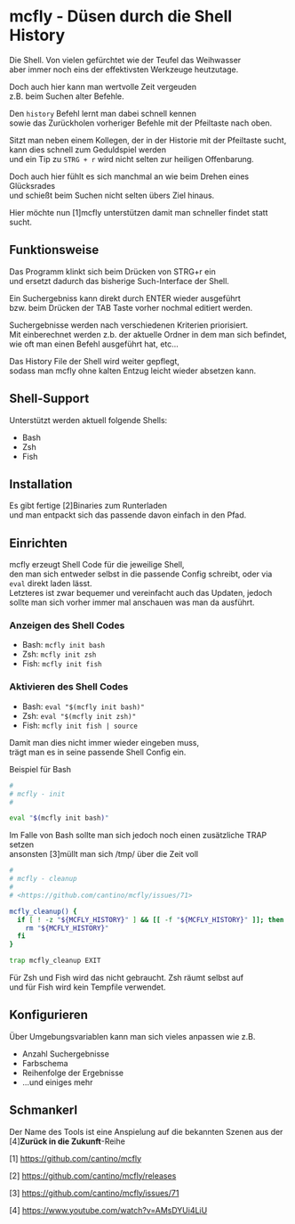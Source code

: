 # mcfly - Düsen durch die Shell History

Die Shell. Von vielen gefürchtet wie der Teufel das Weihwasser  
aber immer noch eins der effektivsten Werkzeuge heutzutage. 

Doch auch hier kann man wertvolle Zeit vergeuden  
z.B. beim Suchen alter Befehle.

Den ```history``` Befehl lernt man dabei schnell kennen  
sowie das Zurückholen vorheriger Befehle mit der Pfeiltaste nach oben.

Sitzt man neben einem Kollegen, der in der Historie mit der Pfeiltaste sucht,  
kann dies schnell zum Geduldspiel werden  
und ein Tip zu ```STRG + r``` wird nicht selten zur heiligen Offenbarung.

Doch auch hier fühlt es sich manchmal an wie beim Drehen eines Glücksrades  
und schießt beim Suchen nicht selten übers Ziel hinaus.

Hier möchte nun [1]mcfly unterstützen damit man schneller findet statt sucht.

## Funktionsweise

Das Programm klinkt sich beim Drücken von STRG+r ein  
und ersetzt dadurch das bisherige Such-Interface der Shell.

Ein Suchergebniss kann direkt durch ENTER wieder ausgeführt  
bzw. beim Drücken der TAB Taste vorher nochmal editiert werden.

Suchergebnisse werden nach verschiedenen Kriterien priorisiert.  
Mit einberechnet werden z.b. der aktuelle Ordner in dem man sich befindet,  
wie oft man einen Befehl ausgeführt hat, etc...

Das History File der Shell wird weiter gepflegt,  
sodass man mcfly ohne kalten Entzug leicht wieder absetzen kann.

## Shell-Support

Unterstützt werden aktuell folgende Shells:

- Bash
- Zsh
- Fish

## Installation

Es gibt fertige [2]Binaries zum Runterladen  
und man entpackt sich das passende davon einfach in den Pfad.

## Einrichten

mcfly erzeugt Shell Code für die jeweilige Shell,  
den man sich entweder selbst in die passende Config schreibt,
oder via ```eval``` direkt laden lässt.  
Letzteres ist zwar bequemer und vereinfacht auch das Updaten,
jedoch sollte man sich vorher immer mal anschauen was man da ausführt.

### Anzeigen des Shell Codes

- Bash: ```mcfly init bash```
- Zsh:  ```mcfly init zsh```
- Fish: ```mcfly init fish```

### Aktivieren des Shell Codes


- Bash: ```eval "$(mcfly init bash)"```
- Zsh:  ```eval "$(mcfly init zsh)"```
- Fish: ```mcfly init fish | source```

Damit man dies nicht immer wieder eingeben muss,  
trägt man es in seine passende Shell Config ein.

Beispiel für Bash

```bash
#
# mcfly - init
#

eval "$(mcfly init bash)"
```

Im Falle von Bash sollte man sich jedoch noch einen zusätzliche TRAP setzen  
ansonsten [3]müllt man sich /tmp/ über die Zeit voll

```bash
#
# mcfly - cleanup
#
# <https://github.com/cantino/mcfly/issues/71>

mcfly_cleanup() {
  if [ ! -z "${MCFLY_HISTORY}" ] && [[ -f "${MCFLY_HISTORY}" ]]; then
    rm "${MCFLY_HISTORY}"
  fi
}

trap mcfly_cleanup EXIT

```

Für Zsh und Fish wird das nicht gebraucht. Zsh räumt selbst auf  
und für Fish wird kein Tempfile verwendet.


## Konfigurieren

Über Umgebungsvariablen kann man sich vieles anpassen wie z.B.

- Anzahl Suchergebnisse
- Farbschema
- Reihenfolge der Ergebnisse
- ...und einiges mehr

## Schmankerl

Der Name des Tools ist eine Anspielung auf die bekannten Szenen aus der [4]**Zurück in die Zukunft**-Reihe


[1] <https://github.com/cantino/mcfly>

[2] <https://github.com/cantino/mcfly/releases>

[3] <https://github.com/cantino/mcfly/issues/71>

[4] <https://www.youtube.com/watch?v=AMsDYUi4LiU>
